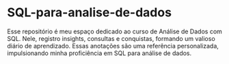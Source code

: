 # SQL-para-analise-de-dados
Esse repositório é meu espaço dedicado ao curso de Análise de Dados com SQL. Nele, registro insights, consultas e conquistas, formando um valioso diário de aprendizado. Essas anotações são uma referência personalizada, impulsionando minha proficiência em SQL para análise de dados.
